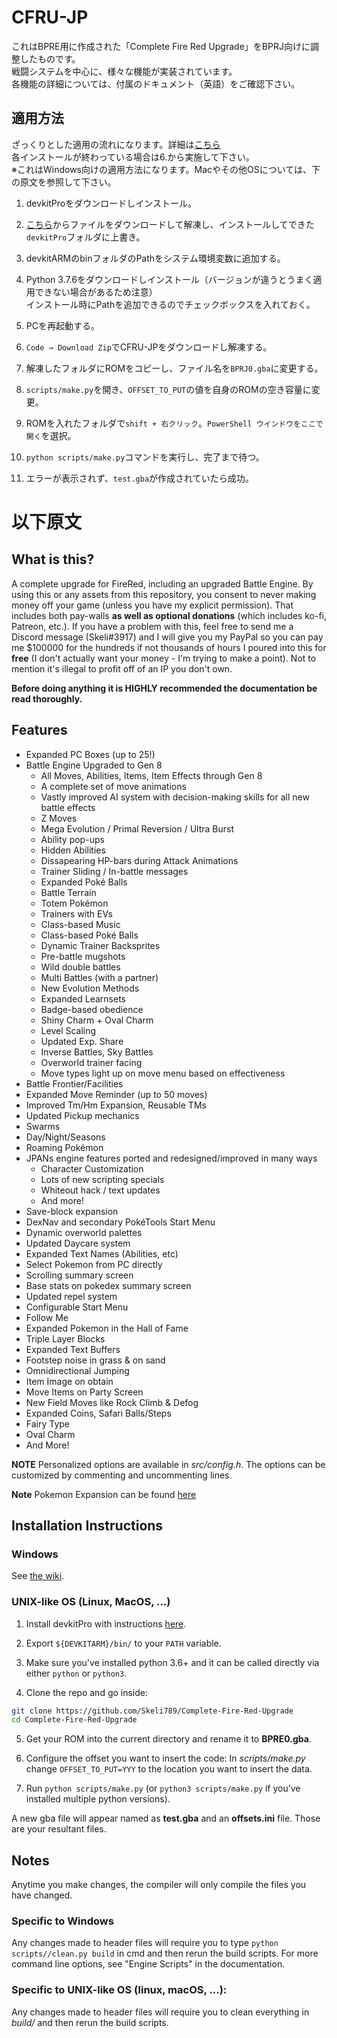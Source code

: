 # CFRU-JP
これはBPRE用に作成された「Complete Fire Red Upgrade」をBPRJ向けに調整したものです。  
戦闘システムを中心に、様々な機能が実装されています。  
各機能の詳細については、付属のドキュメント（英語）をご確認下さい。

## 適用方法
ざっくりとした適用の流れになります。詳細は[こちら](https://github.com/Skeli789/Complete-Fire-Red-Upgrade/wiki/Windows-Installation-Instructions)  
各インストールが終わっている場合は6.から実施して下さい。  
※これはWindows向けの適用方法になります。Macやその他OSについては、下の原文を参照して下さい。

1. devkitProをダウンロードしインストール。

2. [こちら](https://www.mediafire.com/file/br2xpo14rd2a76c/devkitPro.zip/file)からファイルをダウンロードして解凍し、インストールしてできた`devkitPro`フォルダに上書き。

3. devkitARMのbinフォルダのPathをシステム環境変数に追加する。

4. Python 3.7.6をダウンロードしインストール（バージョンが違うとうまく適用できない場合があるため注意）  
インストール時にPathを追加できるのでチェックボックスを入れておく。

5. PCを再起動する。

6. `Code → Download Zip`でCFRU-JPをダウンロードし解凍する。

7. 解凍したフォルダにROMをコピーし、ファイル名を`BPRJ0.gba`に変更する。

8. `scripts/make.py`を開き、`OFFSET_TO_PUT`の値を自身のROMの空き容量に変更。

9. ROMを入れたフォルダで`shift + 右クリック`。`PowerShell ウインドウをここで開く`を選択。

10. `python scripts/make.py`コマンドを実行し、完了まで待つ。

11. エラーが表示されず、`test.gba`が作成されていたら成功。

# 以下原文
## What is this?
A complete upgrade for FireRed, including an upgraded Battle Engine. By using this or any assets from this repository, you consent to never making money off your game (unless you have my explicit permission). That includes both pay-walls **as well as optional donations** (which includes ko-fi, Patreon, etc.). If you have a problem with this, feel free to send me a Discord message (Skeli#3917) and I will give you my PayPal so you can pay me $100000 for the hundreds if not thousands of hours I poured into this for **free** (I don't actually want your money - I'm trying to make a point). Not to mention it's illegal to profit off of an IP you don't own.

**Before doing anything it is HIGHLY recommended the documentation be read thoroughly.**

## Features
* Expanded PC Boxes (up to 25!)
* Battle Engine Upgraded to Gen 8
  * All Moves, Abilities, Items, Item Effects through Gen 8
  * A complete set of move animations
  * Vastly improved AI system with decision-making skills for all new battle effects
  * Z Moves
  * Mega Evolution / Primal Reversion / Ultra Burst
  * Ability pop-ups
  * Hidden Abilities
  * Dissapearing HP-bars during Attack Animations
  * Trainer Sliding / In-battle messages
  * Expanded Poké Balls
  * Battle Terrain
  * Totem Pokémon
  * Trainers with EVs
  * Class-based Music
  * Class-based Poké Balls
  * Dynamic Trainer Backsprites
  * Pre-battle mugshots
  * Wild double battles
  * Multi Battles (with a partner)
  * New Evolution Methods
  * Expanded Learnsets
  * Badge-based obedience
  * Shiny Charm + Oval Charm
  * Level Scaling
  * Updated Exp. Share
  * Inverse Battles, Sky Battles
  * Overworld trainer facing
  * Move types light up on move menu based on effectiveness
* Battle Frontier/Facilities
* Expanded Move Reminder (up to 50 moves)
* Improved Tm/Hm Expansion, Reusable TMs
* Updated Pickup mechanics
* Swarms
* Day/Night/Seasons
* Roaming Pokémon
* JPANs engine features ported and redesigned/improved in many ways
  * Character Customization
  * Lots of new scripting specials
  * Whiteout hack / text updates
  * And more!
* Save-block expansion
* DexNav and secondary PokéTools Start Menu
* Dynamic overworld palettes
* Updated Daycare system
* Expanded Text Names (Abilities, etc)
* Select Pokemon from PC directly
* Scrolling summary screen
* Base stats on pokedex summary screen
* Updated repel system
* Configurable Start Menu
* Follow Me
* Expanded Pokemon in the Hall of Fame
* Triple Layer Blocks
* Expanded Text Buffers
* Footstep noise in grass & on sand
* Omnidirectional Jumping
* Item Image on obtain
* Move Items on Party Screen
* New Field Moves like Rock Climb & Defog
* Expanded Coins, Safari Balls/Steps
* Fairy Type
* Oval Charm
* And More!

**NOTE** Personalized options are available in *src/config.h*. The options can be customized by commenting and uncommenting lines.

**Note** Pokemon Expansion can be found [here](https://github.com/Skeli789/Dynamic-Pokemon-Expansion)

## Installation Instructions
### Windows
See [the wiki](https://github.com/Skeli789/Complete-Fire-Red-Upgrade/wiki/Windows-Installation-Instructions).

### UNIX-like OS (Linux, MacOS, ...)
1. Install devkitPro with instructions [here](https://devkitpro.org/wiki/Getting_Started).

2. Export `${DEVKITARM}/bin/` to your `PATH` variable.

3. Make sure you've installed python 3.6+ and it can be called directly via either `python` or `python3`.

4. Clone the repo and go inside:   
```bash
git clone https://github.com/Skeli789/Complete-Fire-Red-Upgrade
cd Complete-Fire-Red-Upgrade
```

5. Get your ROM into the current directory and rename it to **BPRE0.gba**.

6. Configure the offset you want to insert the code:
In *scripts/make.py* change `OFFSET_TO_PUT=YYY` to the location you want to insert the data.

7. Run `python scripts/make.py` (or `python3 scripts/make.py` if you’ve installed multiple python versions).

A new gba file will appear named as **test.gba** and an **offsets.ini** file.
Those are your resultant files.

## Notes

Anytime you make changes, the compiler will only compile the files you have changed.

### Specific to Windows
Any changes made to header files will require you to type ``python scripts//clean.py build``
in cmd and then rerun the build scripts. For more command line options, see "Engine
Scripts" in the documentation.

### Specific to UNIX-like OS (linux, macOS, ...):
Any changes made to header files will require you to clean everything in *build/* and then rerun the build scripts.
